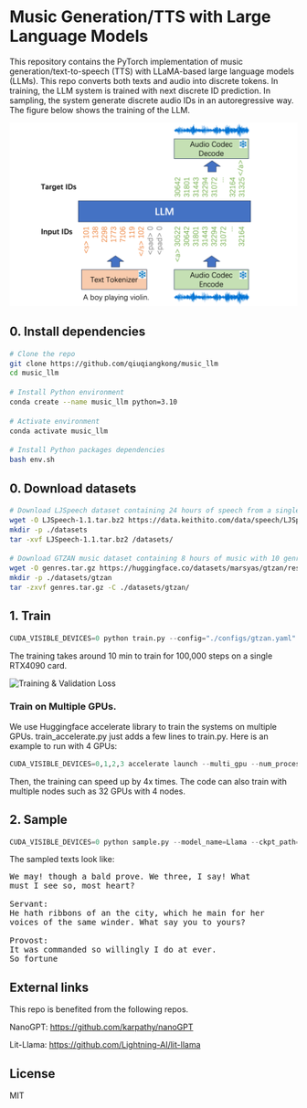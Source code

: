 # Music Generation/TTS with Large Language Models

This repository contains the PyTorch implementation of music generation/text-to-speech (TTS) with LLaMA-based large language models (LLMs). This repo converts both texts and audio into discrete tokens. In training, the LLM system is trained with next discrete ID prediction. In sampling, the system generate discrete audio IDs in an autoregressive way. The figure below shows the training of the LLM.

<img src="./assets/llm.png" width="600">

## 0. Install dependencies

```bash
# Clone the repo
git clone https://github.com/qiuqiangkong/music_llm
cd music_llm

# Install Python environment
conda create --name music_llm python=3.10

# Activate environment
conda activate music_llm

# Install Python packages dependencies
bash env.sh
```

## 0. Download datasets

```bash
# Download LJSpeech dataset containing 24 hours of speech from a single speaker
wget -O LJSpeech-1.1.tar.bz2 https://data.keithito.com/data/speech/LJSpeech-1.1.tar.bz2
mkdir -p ./datasets
tar -xvf LJSpeech-1.1.tar.bz2 /datasets/

# Download GTZAN music dataset containing 8 hours of music with 10 genres
wget -O genres.tar.gz https://huggingface.co/datasets/marsyas/gtzan/resolve/main/data/genres.tar.gz?download=true
mkdir -p ./datasets/gtzan
tar -zxvf genres.tar.gz -C ./datasets/gtzan/
```

## 1. Train

```python
CUDA_VISIBLE_DEVICES=0 python train.py --config="./configs/gtzan.yaml"
```

The training takes around 10 min to train for 100,000 steps on a single RTX4090 card. 

![Training & Validation Loss](assets/loss.png)

### Train on Multiple GPUs.

We use Huggingface accelerate library to train the systems on multiple GPUs. train_accelerate.py just adds a few lines to train.py. Here is an example to run with 4 GPUs:

```python
CUDA_VISIBLE_DEVICES=0,1,2,3 accelerate launch --multi_gpu --num_processes 4 train_accelerate.py --model_name=Llama
```

Then, the training can speed up by 4x times. The code can also train with multiple nodes such as 32 GPUs with 4 nodes.

## 2. Sample

```python
CUDA_VISIBLE_DEVICES=0 python sample.py --model_name=Llama --ckpt_path="checkpoints/train/Llama/step=10000.pth"
```

The sampled texts look like:

<pre>
We may! though a bald prove. We three, I say! What                    
must I see so, most heart?

Servant:
He hath ribbons of an the city, which he main for her
voices of the same winder. What say you to yours?

Provost:
It was commanded so willingly I do at ever.
So fortune
</pre>

## External links

This repo is benefited from the following repos.

NanoGPT: https://github.com/karpathy/nanoGPT

Lit-Llama: https://github.com/Lightning-AI/lit-llama

## License

MIT